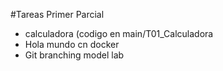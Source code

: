 #Tareas Primer Parcial
 - calculadora (codigo en main/T01_Calculadora
 - Hola mundo cn docker
 - Git branching model lab
